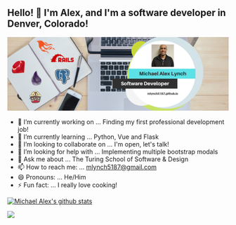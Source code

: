 ## Hello! 👋 I'm Alex, and I'm a software developer in Denver, Colorado!

[![Header](https://raw.githubusercontent.com/mlynch5187/mlynch5187/main/Goalsetter.png "Header")](https://mlynch5187.github.io/)

- 🔭 I’m currently working on ... Finding my first professional development job!
- 🌱 I’m currently learning ... Python, Vue and Flask
- 👯 I’m looking to collaborate on ... I'm open, let's talk!
- 🤔 I’m looking for help with ... Implementing multiple bootstrap modals
- 💬 Ask me about ... The Turing School of Software & Design
- 📫 How to reach me: ... mlynch5187@gmail.com
- 😄 Pronouns: ... He/Him
- ⚡ Fun fact: ... I really love cooking!

[![Michael Alex's github stats](https://github-readme-stats.vercel.app/api?username=mlynch5187)](https://github.com/mlynch5187/github-readme-stats)

![](https://img.shields.io/badge/<WORD_ON_LEFT>-<WORD_ON_RIGHT>-informational?style=flat&logo=<LOGO_NAME>&logoColor=white&color=2bbc8a)
